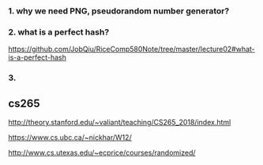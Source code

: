 
### 1. why we need PNG, pseudorandom number generator?


### 2. what is a perfect hash?


https://github.com/JobQiu/RiceComp580Note/tree/master/lecture02#what-is-a-perfect-hash

### 3. 




## cs265

http://theory.stanford.edu/~valiant/teaching/CS265_2018/index.html


https://www.cs.ubc.ca/~nickhar/W12/

http://www.cs.utexas.edu/~ecprice/courses/randomized/
